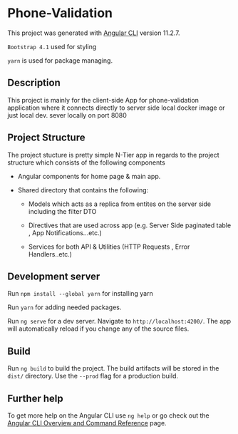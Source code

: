 # Phone-Validation

This project was generated with [Angular CLI](https://github.com/angular/angular-cli) version 11.2.7.

`Bootstrap 4.1` used for styling

`yarn` is used for package managing.

## Description

This project is mainly for the client-side App for phone-validation application where it connects directly to server side local docker image or just local dev. sever locally on port 8080

## Project Structure

The project stucture is pretty simple N-Tier app in regards to the project structure which consists of the following components

- Angular components for home page & main app.

- Shared directory that contains the following:

    - Models which acts as a replica from entites on the server side including the filter DTO 

    - Directives that are used across app (e.g. Server Side paginated table , App Notifications...etc.)

    - Services for both API & Utilities (HTTP Requests , Error Handlers..etc.)
## Development server

Run `npm install --global yarn` for installing yarn

Run `yarn` for adding needed packages.

Run `ng serve` for a dev server. Navigate to `http://localhost:4200/`. The app will automatically reload if you change any of the source files.

## Build

Run `ng build` to build the project. The build artifacts will be stored in the `dist/` directory. Use the `--prod` flag for a production build.


## Further help

To get more help on the Angular CLI use `ng help` or go check out the [Angular CLI Overview and Command Reference](https://angular.io/cli) page.

